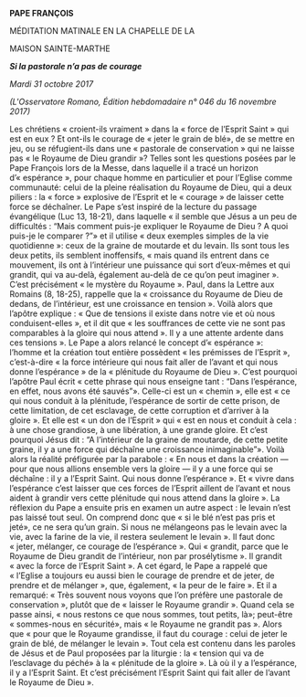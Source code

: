 **PAPE FRANÇOIS**

MÉDITATION MATINALE EN LA CHAPELLE DE LA

MAISON SAINTE-MARTHE

***Si la pastorale n’a pas de courage***

*Mardi 31 octobre 2017*

*(L'Osservatore Romano, Édition hebdomadaire n° 046 du 16 novembre 2017)*

Les chrétiens « croient-ils vraiment » dans la « force de l’Esprit Saint » qui est en eux ? Et ont-ils le courage de « jeter le grain de blé», de se mettre en jeu, ou se réfugient-ils dans une « pastorale de conservation » qui ne laisse pas « le Royaume de Dieu grandir »? Telles sont les questions posées par le Pape François lors de la Messe, dans laquelle il a tracé un horizon d’« espérance », pour chaque homme en particulier et pour l’Eglise comme communauté: celui de la pleine réalisation du Royaume de Dieu, qui a deux piliers : la « force » explosive de l’Esprit et le « courage » de laisser cette force se déchaîner. Le Pape s’est inspiré de la lecture du passage évangélique (Luc 13, 18-21), dans laquelle « il semble que Jésus a un peu de difficultés : “Mais comment puis-je expliquer le Royaume de Dieu ? A quoi puis-je le comparer ?”» et il utilise « deux exemples simples de la vie quotidienne »: ceux de la graine de moutarde et du levain. Ils sont tous les deux petits, ils semblent inoffensifs, « mais quand ils entrent dans ce mouvement, ils ont à l’intérieur une puissance qui sort d’eux-mêmes et qui grandit, qui va au-delà, également au-delà de ce qu’on peut imaginer ». C’est précisément « le mystère du Royaume ». Paul, dans la Lettre aux Romains (8, 18-25), rappelle que la « croissance du Royaume de Dieu de dedans, de l’intérieur, est une croissance en tension ». Voilà alors que l’apôtre explique : « Que de tensions il existe dans notre vie et où nous conduisent-elles », et il dit que « les souffrances de cette vie ne sont pas comparables à la gloire qui nous attend ». Il y a une attente ardente dans ces tensions ». Le Pape a alors relancé le concept d’« espérance »: l’homme et la création tout entière possèdent « les prémisses de l’Esprit », c’est-à-dire « la force intérieure qui nous fait aller de l’avant et qui nous donne l’espérance » de la « plénitude du Royaume de Dieu ». C’est pourquoi l’apôtre Paul écrit « cette phrase qui nous enseigne tant : “Dans l’espérance, en effet, nous avons été sauvés”». Celle-ci est un « chemin », elle est « ce qui nous conduit à la plénitude, l’espérance de sortir de cette prison, de cette limitation, de cet esclavage, de cette corruption et d’arriver à la gloire ». Et elle est « un don de l’Esprit » qui « est en nous et conduit à cela : à une chose grandiose, à une libération, à une grande gloire. Et c’est pourquoi Jésus dit : “A l’intérieur de la graine de moutarde, de cette petite graine, il y a une force qui déchaîne une croissance inimaginable”». Voilà alors la réalité préfigurée par la parabole : « En nous et dans la création — pour que nous allions ensemble vers la gloire — il y a une force qui se déchaîne : il y a l’Esprit Saint. Qui nous donne l’espérance ». Et « vivre dans l’espérance c’est laisser que ces forces de l’Esprit aillent de l’avant et nous aident à grandir vers cette plénitude qui nous attend dans la gloire ». La réflexion du Pape a ensuite pris en examen un autre aspect : le levain n’est pas laissé tout seul. On comprend donc que « si le blé n’est pas pris et jeté», ce ne sera qu’un grain. Si nous ne mélangeons pas le levain avec la vie, avec la farine de la vie, il restera seulement le levain ». Il faut donc « jeter, mélanger, ce courage de l’espérance ». Qui « grandit, parce que le Royaume de Dieu grandit de l’intérieur, non par prosélytisme ». Il grandit « avec la force de l’Esprit Saint ». A cet égard, le Pape a rappelé que « l’Eglise a toujours eu aussi bien le courage de prendre et de jeter, de prendre et de mélanger », que, également, « la peur de le faire ». Et il a remarqué: « Très souvent nous voyons que l’on préfère une pastorale de conservation », plutôt que de « laisser le Royaume grandir ». Quand cela se passe ainsi, « nous restons ce que nous sommes, tout petits, là»; peut-être « sommes-nous en sécurité», mais « le Royaume ne grandit pas ». Alors que « pour que le Royaume grandisse, il faut du courage : celui de jeter le grain de blé, de mélanger le levain ». Tout cela est contenu dans les paroles de Jésus et de Paul proposées par la liturgie : la « tension qui va de l’esclavage du péché» à la « plénitude de la gloire ». Là où il y a l’espérance, il y a l’Esprit Saint. Et c’est précisément l’Esprit Saint qui fait aller de l’avant le Royaume de Dieu ».